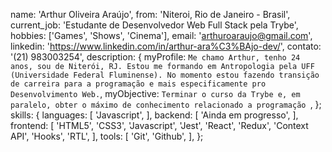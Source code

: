   name: 'Arthur Oliveira Araújo',
  from: 'Niteroi, Rio de Janeiro - Brasil',
  current_job: 'Estudante de Desenvolvedor Web Full Stack pela Trybe',
  hobbies: ['Games', 'Shows', 'Cinema'],
  email: 'arthuroaraujo@gmail.com',
  linkedin: 'https://www.linkedin.com/in/arthur-ara%C3%BAjo-dev/',
  contato: '(21) 983003254',
  description: {
    myProfile: `Me chamo Arthur, tenho 24 anos, sou de Niterói, RJ.
      Estou me formando em Antropologia pela UFF (Universidade Federal Fluminense). No momento
      estou fazendo transição de carreira para a programação e mais especificamente pro
      Desenvolvimento Web.`,
    myObjective: `Terminar o curso da Trybe e, em paralelo, obter o máximo de conhecimento
    relacionado a programação `,
  };
  skills: {
    languages: [
      'Javascript',
    ],
    backend: [
      'Ainda em progresso',
    ],
    frontend: [
      'HTML5', 'CSS3', 'Javascript', 'Jest',
      'React', 'Redux', 'Context API', 'Hooks',
      'RTL',
    ],
    tools: [
      'Git', 'Github',
    ],
  };
